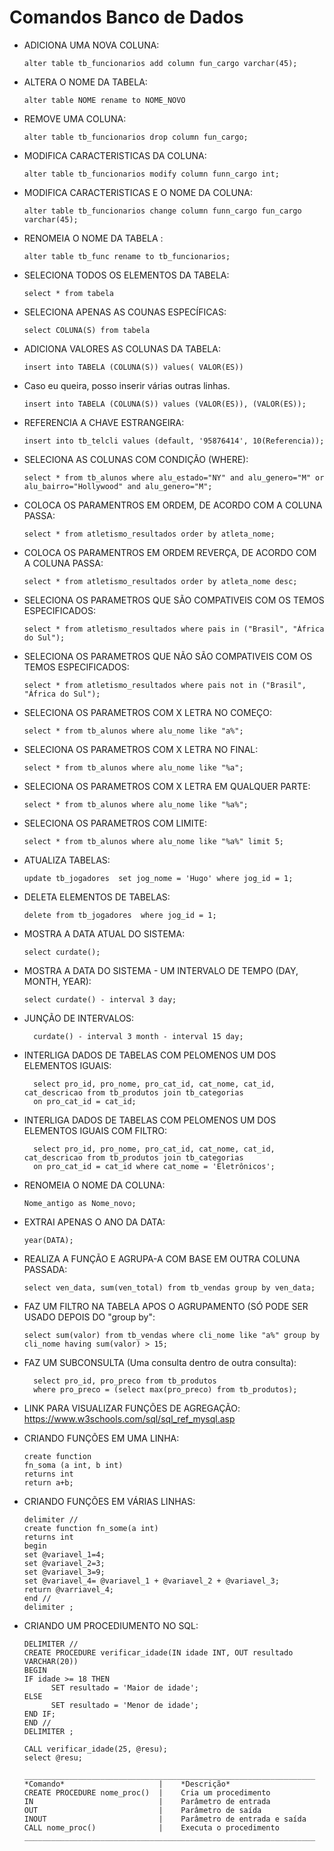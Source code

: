 # Comandos Banco de Dados

- ADICIONA UMA NOVA COLUNA:

      alter table tb_funcionarios add column fun_cargo varchar(45);

- ALTERA O NOME DA TABELA:

      alter table NOME rename to NOME_NOVO

- REMOVE UMA COLUNA:
      
      alter table tb_funcionarios drop column fun_cargo;

- MODIFICA CARACTERISTICAS DA COLUNA:
      
      alter table tb_funcionarios modify column funn_cargo int;

- MODIFICA CARACTERISTICAS E O NOME DA COLUNA:

      alter table tb_funcionarios change column funn_cargo fun_cargo varchar(45);

- RENOMEIA O NOME DA TABELA :
      
      alter table tb_func rename to tb_funcionarios;

- SELECIONA TODOS OS ELEMENTOS DA TABELA:
      
      select * from tabela

- SELECIONA APENAS AS COUNAS ESPECÍFICAS:
      
      select COLUNA(S) from tabela

- ADICIONA VALORES AS COLUNAS DA TABELA:

      insert into TABELA (COLUNA(S)) values( VALOR(ES))
- Caso eu queira, posso inserir várias outras linhas.
      
      insert into TABELA (COLUNA(S)) values (VALOR(ES)), (VALOR(ES));

- REFERENCIA A CHAVE ESTRANGEIRA: 

      insert into tb_telcli values (default, '95876414', 10(Referencia));


- SELECIONA AS COLUNAS COM CONDIÇÃO (WHERE):
    
      select * from tb_alunos where alu_estado="NY" and alu_genero="M" or
      alu_bairro="Hollywood" and alu_genero="M";

- COLOCA OS PARAMENTROS EM ORDEM, DE ACORDO COM A COLUNA PASSA:
      
      select * from atletismo_resultados order by atleta_nome;

- COLOCA OS PARAMENTROS EM ORDEM REVERÇA, DE ACORDO COM A COLUNA PASSA:

      select * from atletismo_resultados order by atleta_nome desc;

- SELECIONA OS PARAMETROS QUE SÃO COMPATIVEIS COM OS TEMOS ESPECIFICADOS:
      
      select * from atletismo_resultados where pais in ("Brasil", "África do Sul");

- SELECIONA OS PARAMETROS QUE NÃO SÃO COMPATIVEIS COM OS TEMOS ESPECIFICADOS:

      select * from atletismo_resultados where pais not in ("Brasil", "África do Sul");

- SELECIONA OS PARAMETROS COM X LETRA NO COMEÇO:

      select * from tb_alunos where alu_nome like "a%";

- SELECIONA OS PARAMETROS COM X LETRA NO FINAL:
      
      select * from tb_alunos where alu_nome like "%a";

- SELECIONA OS PARAMETROS COM X LETRA EM QUALQUER PARTE:

      select * from tb_alunos where alu_nome like "%a%";

- SELECIONA OS PARAMETROS COM LIMITE:

      select * from tb_alunos where alu_nome like "%a%" limit 5;

- ATUALIZA TABELAS:
      
      update tb_jogadores  set jog_nome = 'Hugo' where jog_id = 1;

- DELETA ELEMENTOS DE TABELAS:

      delete from tb_jogadores  where jog_id = 1;

- MOSTRA A DATA ATUAL DO SISTEMA:
      
      select curdate();

- MOSTRA A DATA DO SISTEMA - UM INTERVALO DE TEMPO (DAY, MONTH, YEAR):

      select curdate() - interval 3 day;

- JUNÇÃO DE INTERVALOS:
      
        curdate() - interval 3 month - interval 15 day; 

- INTERLIGA DADOS DE TABELAS COM PELOMENOS UM DOS ELEMENTOS IGUAIS:

        select pro_id, pro_nome, pro_cat_id, cat_nome, cat_id, cat_descricao from tb_produtos join tb_categorias
        on pro_cat_id = cat_id;

- INTERLIGA DADOS DE TABELAS COM PELOMENOS UM DOS ELEMENTOS IGUAIS COM FILTRO:

        select pro_id, pro_nome, pro_cat_id, cat_nome, cat_id, cat_descricao from tb_produtos join tb_categorias
        on pro_cat_id = cat_id where cat_nome = 'Eletrônicos';

- RENOMEIA O NOME DA COLUNA:
      
      Nome_antigo as Nome_novo;

- EXTRAI APENAS O ANO DA DATA:
      
      year(DATA);

- REALIZA A FUNÇÃO E AGRUPA-A COM BASE EM OUTRA COLUNA PASSADA:
      
      select ven_data, sum(ven_total) from tb_vendas group by ven_data;

- FAZ UM FILTRO NA TABELA APOS O AGRUPAMENTO (SÓ PODE SER USADO DEPOIS DO "group by":

      select sum(valor) from tb_vendas where cli_nome like "a%" group by cli_nome having sum(valor) > 15;

- FAZ UM SUBCONSULTA (Uma consulta dentro de outra consulta):
  
        select pro_id, pro_preco from tb_produtos
        where pro_preco = (select max(pro_preco) from tb_produtos);

- LINK PARA VISUALIZAR FUNÇÕES DE AGREGAÇÃO: https://www.w3schools.com/sql/sql_ref_mysql.asp

- CRIANDO FUNÇÕES EM UMA LINHA:
  
      create function 
      fn_soma (a int, b int)
      returns int
      return a+b;

- CRIANDO FUNÇÕES EM VÁRIAS LINHAS:

      delimiter //
      create function fn_some(a int)
      returns int
      begin
      set @variavel_1=4;
      set @variavel_2=3;
      set @variavel_3=9;
      set @variavel_4= @variavel_1 + @variavel_2 + @variavel_3;
      return @varriavel_4;
      end //
      delimiter ;

- CRIANDO UM PROCEDIUMENTO NO SQL:

      DELIMITER //
      CREATE PROCEDURE verificar_idade(IN idade INT, OUT resultado VARCHAR(20))
      BEGIN
      IF idade >= 18 THEN
            SET resultado = 'Maior de idade';
      ELSE
            SET resultado = 'Menor de idade';
      END IF;
      END //
      DELIMITER ;

      CALL verificar_idade(25, @resu);
      select @resu;

      _________________________________________________________________
      *Comando*                     |    *Descrição*              
      CREATE PROCEDURE nome_proc()	|    Cria um procedimento       
      IN	                        |    Parâmetro de entrada       
      OUT	                        |    Parâmetro de saída
      INOUT	                        |    Parâmetro de entrada e saída
      CALL nome_proc()	            |    Executa o procedimento
      _________________________________________________________________
